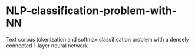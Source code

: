 # NLP-classification-problem-with-NN
Text corpus tokenization and softmax classification problem with a densely connected 1-layer neural network
